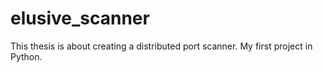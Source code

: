 # elusive_scanner
This thesis is about creating a distributed port scanner. My first project in Python.
